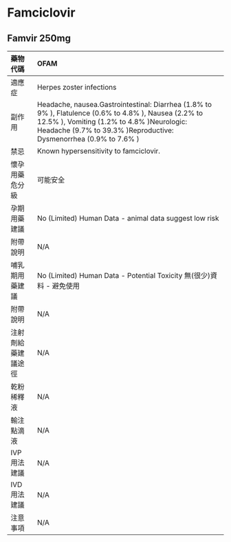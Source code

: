 # Famciclovir

## Famvir 250mg

| 藥物代碼           | OFAM                                                                                                                                                                                                                    |
|:-------------------|:------------------------------------------------------------------------------------------------------------------------------------------------------------------------------------------------------------------------|
| 適應症             | Herpes zoster infections                                                                                                                                                                                                |
| 副作用             | Headache, nausea.Gastrointestinal: Diarrhea (1.8% to 9% ), Flatulence (0.6% to 4.8% ), Nausea (2.2% to 12.5% ), Vomiting (1.2% to 4.8% )Neurologic: Headache (9.7% to 39.3% )Reproductive: Dysmenorrhea (0.9% to 7.6% ) |
| 禁忌               | Known hypersensitivity to famciclovir.                                                                                                                                                                                  |
| 懷孕用藥危分級     | 可能安全                                                                                                                                                                                                                |
| 孕期用藥建議       | No (Limited) Human Data - animal data suggest low risk                                                                                                                                                                  |
| 附帶說明           | N/A                                                                                                                                                                                                                     |
| 哺乳期用藥建議     | No (Limited) Human Data - Potential Toxicity 無(很少)資料 - 避免使用                                                                                                                                                    |
| 附帶說明           | N/A                                                                                                                                                                                                                     |
| 注射劑給藥建議途徑 | N/A                                                                                                                                                                                                                     |
| 乾粉稀釋液         | N/A                                                                                                                                                                                                                     |
| 輸注點滴液         | N/A                                                                                                                                                                                                                     |
| IVP 用法建議       | N/A                                                                                                                                                                                                                     |
| IVD 用法建議       | N/A                                                                                                                                                                                                                     |
| 注意事項           | N/A                                                                                                                                                                                                                     |

